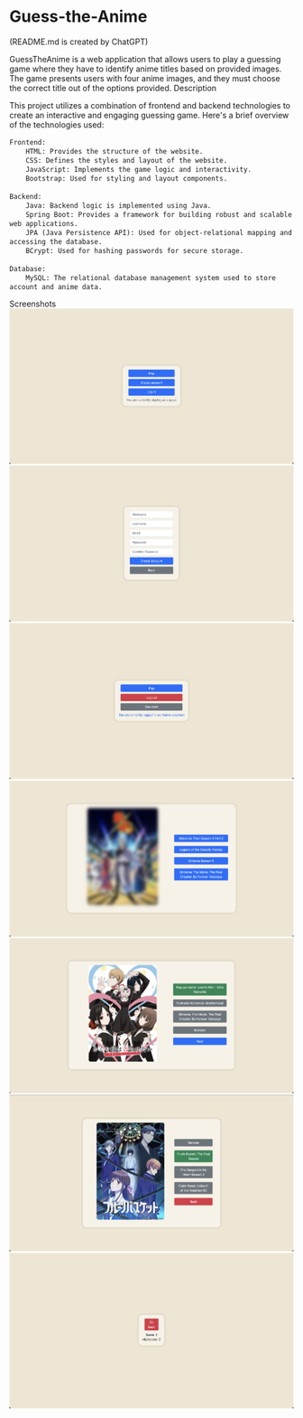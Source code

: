 # Guess-the-Anime

(README.md is created by ChatGPT)

GuessTheAnime is a web application that allows users to play a guessing game where they have to identify anime titles based on provided images. The game presents users with four anime images, and they must choose the correct title out of the options provided.
Description

This project utilizes a combination of frontend and backend technologies to create an interactive and engaging guessing game. Here's a brief overview of the technologies used:

    Frontend:
        HTML: Provides the structure of the website.
        CSS: Defines the styles and layout of the website.
        JavaScript: Implements the game logic and interactivity.
        Bootstrap: Used for styling and layout components.

    Backend:
        Java: Backend logic is implemented using Java.
        Spring Boot: Provides a framework for building robust and scalable web applications.
        JPA (Java Persistence API): Used for object-relational mapping and accessing the database.
        BCrypt: Used for hashing passwords for secure storage.

    Database:
        MySQL: The relational database management system used to store account and anime data.


Screenshots
![x](/src/main/resources/screenshots/x1.png?raw=true)
![x](/src/main/resources/screenshots/x2.png?raw=true)
![x](/src/main/resources/screenshots/x3.png?raw=true)
![x](/src/main/resources/screenshots/x4.png?raw=true)
![x](/src/main/resources/screenshots/x5.png?raw=true)
![x](/src/main/resources/screenshots/x6.png?raw=true)
![x](/src/main/resources/screenshots/x7.png?raw=true)
